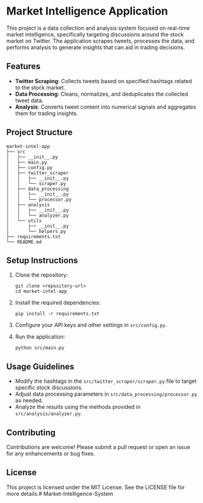 # Market Intelligence Application

This project is a data collection and analysis system focused on real-time market intelligence, specifically targeting discussions around the stock market on Twitter. The application scrapes tweets, processes the data, and performs analysis to generate insights that can aid in trading decisions.

## Features

- **Twitter Scraping**: Collects tweets based on specified hashtags related to the stock market.
- **Data Processing**: Cleans, normalizes, and deduplicates the collected tweet data.
- **Analysis**: Converts tweet content into numerical signals and aggregates them for trading insights.

## Project Structure

```
market-intel-app
├── src
│   ├── __init__.py
│   ├── main.py
│   ├── config.py
│   ├── twitter_scraper
│   │   ├── __init__.py
│   │   └── scraper.py
│   ├── data_processing
│   │   ├── __init__.py
│   │   └── processor.py
│   ├── analysis
│   │   ├── __init__.py
│   │   └── analyzer.py
│   └── utils
│       ├── __init__.py
│       └── helpers.py
├── requirements.txt
└── README.md
```

## Setup Instructions

1. Clone the repository:
   ```
   git clone <repository-url>
   cd market-intel-app
   ```

2. Install the required dependencies:
   ```
   pip install -r requirements.txt
   ```

3. Configure your API keys and other settings in `src/config.py`.

4. Run the application:
   ```
   python src/main.py
   ```

## Usage Guidelines

- Modify the hashtags in the `src/twitter_scraper/scraper.py` file to target specific stock discussions.
- Adjust data processing parameters in `src/data_processing/processor.py` as needed.
- Analyze the results using the methods provided in `src/analysis/analyzer.py`.

## Contributing

Contributions are welcome! Please submit a pull request or open an issue for any enhancements or bug fixes.

## License

This project is licensed under the MIT License. See the LICENSE file for more details.# Market-Intelligence-System
